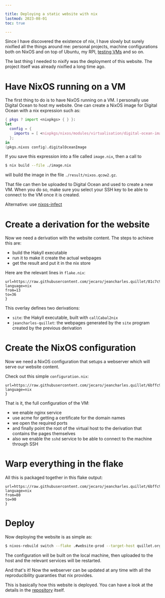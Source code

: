```yaml
---

title: Deploying a static website with nix
lastmod: 2023-08-01
toc: true

---
```


Since I have discovered the existence of nix, I have slowly but surely nixified 
all the things around me: personal projects, machine configurations both on 
NixOS and on top of Ubuntu, my RPI, [testing 
VMs](/posts/2023-01-16-Basic-nix-vm-for-just-anything.html) and so on.

The last thing I needed to nixify was the deployment of this website. The 
project itself was already nixified a long time ago.

# Have NixOS running on a VM

The first thing to do is to have NixOS running on a VM. I personally use 
Digital Ocean to host my website. One can create a NixOS image for Digital 
Ocean with a nix expression such as:

```nix
{ pkgs ? import <nixpkgs> { } }:
let
  config = {
    imports = [ <nixpkgs/nixos/modules/virtualisation/digital-ocean-image.nix> ];
  };
in
(pkgs.nixos config).digitalOceanImage
```

If you save this expression into a file called `image.nix`, then a call to

```bash
$ nix build --file ./image.nix
```

will build the image in the file `./result/nixos.qcow2.gz`.

That file can then be uploaded to Digital Ocean and used to create a new VM. 
When you do so, make sure you select your SSH key to be able to connect to the 
VM once it is created.

Alternative: use [nixos-infect]

# Create a derivation for the website

Now we need a derivation with the website content. The steps to achieve this 
are:

- build the Hakyll executable
- run it to make it create the actual webpages
- get the result and put it in the nix store

Here are the relevant lines in `flake.nix`:


```{.get
url=https://raw.githubusercontent.com/jecaro/jeancharles.quillet/81c7c9832ab0ea11f881dbc840db07e3cf34f3db/flake.nix
language=nix
from=13
to=36
}
```

This overlay defines two derivations:

- `site`: the Hakyll executable, built with `callCabal2nix`
- `jeancharles-quillet`: the webpages generated by the `site` program created 
  by the previous derivation

# Create the NixOS configuration

Now we need a NixOS configuration that setups a webserver which will serve our 
website content.

Check out this simple `configuration.nix`:

```{.get
url=https://raw.githubusercontent.com/jecaro/jeancharles.quillet/6bffc9b5a949ddb831b33930b4d5f25cfbcd814e/configuration.nix
language=nix
}
```

That is it, the full configuration of the VM:

- we enable nginx service
- use acme for getting a certificate for the domain names
- we open the required ports
- and finally point the root of the virtual host to the derivation that 
  contains the pages themselves
- also we enable the `sshd` service to be able to connect to the machine 
  through SSH

# Warp everything in the flake

All this is packaged together in this flake output:

```{.get
url=https://raw.githubusercontent.com/jecaro/jeancharles.quillet/6bffc9b5a949ddb831b33930b4d5f25cfbcd814e/flake.nix
language=nix
from=80
to=90
}
```

# Deploy

Now deploying the website is as simple as:

```bash
$ nixos-rebuild switch --flake .#website-prod --target-host quillet.org
```

The configuration will be built on the local machine, then uploaded to the host 
and the relevant services will be restarted.

And that's it! Now the webserver can be updated at any time with all the 
reproducibility guaranties that nix provides.

This is basically how this website is deployed. You can have a look at the 
details in the [repository](https://github.com/jecaro/jeancharles.quillet/) 
itself.

[nixos-infect]: https://github.com/elitak/nixos-infect

